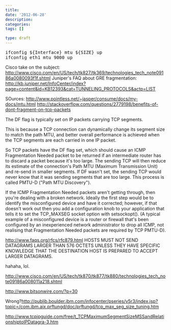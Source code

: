 ```yaml
---
title:
date: '2012-06-28'
description:
categories:
tags: []

type: draft
---
```


<pre>
ifconfig ${Interface} mtu ${SIZE} up
ifconfig eth1 mtu 9000 up
</pre>

Cisco take on the subject: <http://www.cisco.com/en/US/tech/tk827/tk369/technologies_tech_note09186a0080093f1f.shtml>
Juniper's FAQ about GRE fragmentation: <http://kb.juniper.net/InfoCenter/index?page=content&id=KB12393&cat=TUNNELING_PROTOCOLS&actp=LIST>

SOurces:
http://www.pointless.net/~jasper/consume/docs/my-docs/mtu.html
http://stackoverflow.com/questions/2779198/benefits-of-dont-fragment-on-tcp-packets

The DF flag is typically set on IP packets carrying TCP segments.

This is because a TCP connection can dynamically change its segment size to match the path MTU, and better overall performance is achieved when the TCP segments are each carried in one IP packet.

So TCP packets have the DF flag set, which should cause an ICMP Fragmentation Needed packet to be returned if an intermediate router has to discard a packet because it's too large. The sending TCP will then reduce its estimate of the connection's Path MTU (Maximum Transmission Unit) and re-send in smaller segments. If DF wasn't set, the sending TCP would never know that it was sending segments that are too large. This process is called PMTU-D ("Path MTU Discovery").

If the ICMP Fragmentation Needed packets aren't getting through, then you're dealing with a broken network. Ideally the first step would be to identify the misconfigured device and have it corrected; however, if that doesn't work out then you add a configuration knob to your application that tells it to set the TCP_MAXSEG socket option with setsockopt(). (A typical example of a misconfigured device is a router or firewall that's been configured by an inexperienced network administrator to drop all ICMP, not realising that Fragmentation Needed packets are required by TCP PMTU-D).

http://www.faqs.org/rfcs/rfc879.html
      HOSTS MUST NOT SEND DATAGRAMS LARGER THAN 576 OCTETS UNLESS THEY
      HAVE SPECIFIC KNOWLEDGE THAT THE DESTINATION HOST IS PREPARED TO
      ACCEPT LARGER DATAGRAMS.

hahaha, lol.

http://www.cisco.com/en/US/tech/tk870/tk877/tk880/technologies_tech_note09186a008011a218.shtml

http://www.bitsonwire.com/?p=30

Wrong?http://publib.boulder.ibm.com/infocenter/pseries/v5r3/index.jsp?topic=/com.ibm.aix.prftungd/doc/prftungd/tcp_max_seg_size_tuning.htm

http://www.tcpipguide.com/free/t_TCPMaximumSegmentSizeMSSandRelationshiptoIPDatagra-3.htm
